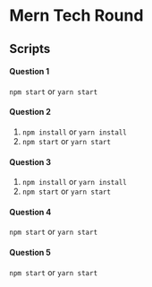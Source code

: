 # Mern Tech Round

## Scripts

#### Question 1
`npm start` or `yarn start`

#### Question 2
1. `npm install` or `yarn install`
2. `npm start` or `yarn start`

#### Question 3
1. `npm install` or `yarn install`
2. `npm start` or `yarn start`

#### Question 4
`npm start` or `yarn start`

#### Question 5
`npm start` or `yarn start`
